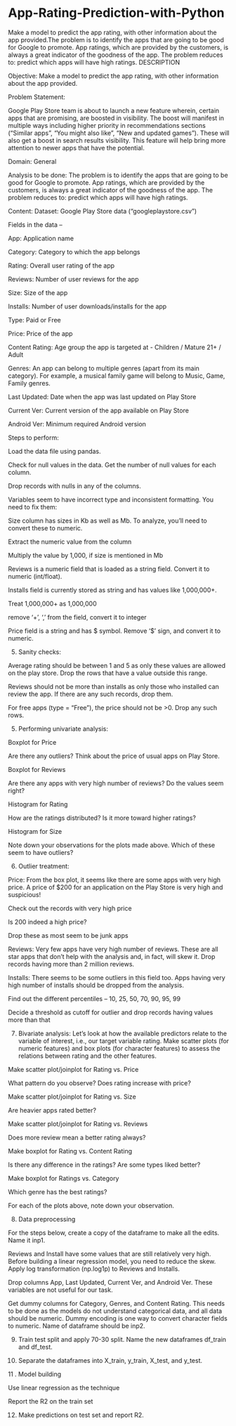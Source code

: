 # App-Rating-Prediction-with-Python
Make a model to predict the app rating, with other information about the app provided.The problem is to identify the apps that are going to be good for Google to promote. App ratings, which are provided by the customers, is always a great indicator of the goodness of the app. The problem reduces to: predict which apps will have high ratings.
DESCRIPTION

Objective: Make a model to predict the app rating, with other information about the app provided.

Problem Statement:

Google Play Store team is about to launch a new feature wherein, certain apps that are promising, are boosted in visibility. The boost will manifest in multiple ways including higher priority in recommendations sections (“Similar apps”, “You might also like”, “New and updated games”). These will also get a boost in search results visibility.  This feature will help bring more attention to newer apps that have the potential.

Domain: General

Analysis to be done: The problem is to identify the apps that are going to be good for Google to promote. App ratings, which are provided by the customers, is always a great indicator of the goodness of the app. The problem reduces to: predict which apps will have high ratings.

Content: Dataset: Google Play Store data (“googleplaystore.csv”)

Fields in the data –

App: Application name

Category: Category to which the app belongs 

Rating: Overall user rating of the app

Reviews: Number of user reviews for the app

Size: Size of the app

Installs: Number of user downloads/installs for the app

Type: Paid or Free

Price: Price of the app

Content Rating: Age group the app is targeted at - Children / Mature 21+ / Adult

Genres: An app can belong to multiple genres (apart from its main category). For example, a musical family game will belong to Music, Game, Family genres.

Last Updated: Date when the app was last updated on Play Store

Current Ver: Current version of the app available on Play Store

Android Ver: Minimum required Android version

 

Steps to perform:

Load the data file using pandas. 

Check for null values in the data. Get the number of null values for each column.

Drop records with nulls in any of the columns. 

Variables seem to have incorrect type and inconsistent formatting. You need to fix them: 

Size column has sizes in Kb as well as Mb. To analyze, you’ll need to convert these to numeric.

Extract the numeric value from the column

Multiply the value by 1,000, if size is mentioned in Mb

Reviews is a numeric field that is loaded as a string field. Convert it to numeric (int/float).

Installs field is currently stored as string and has values like 1,000,000+. 

Treat 1,000,000+ as 1,000,000

remove ‘+’, ‘,’ from the field, convert it to integer

Price field is a string and has $ symbol. Remove ‘$’ sign, and convert it to numeric.

5. Sanity checks:

Average rating should be between 1 and 5 as only these values are allowed on the play store. Drop the rows that have a value outside this range.

Reviews should not be more than installs as only those who installed can review the app. If there are any such records, drop them.

For free apps (type = “Free”), the price should not be >0. Drop any such rows.

5. Performing univariate analysis: 

Boxplot for Price

Are there any outliers? Think about the price of usual apps on Play Store.

Boxplot for Reviews

Are there any apps with very high number of reviews? Do the values seem right?

Histogram for Rating

How are the ratings distributed? Is it more toward higher ratings?

Histogram for Size

Note down your observations for the plots made above. Which of these seem to have outliers?

 

6. Outlier treatment: 

Price: From the box plot, it seems like there are some apps with very high price. A price of $200 for an application on the Play Store is very high and suspicious!

Check out the records with very high price

Is 200 indeed a high price?

Drop these as most seem to be junk apps

Reviews: Very few apps have very high number of reviews. These are all star apps that don’t help with the analysis and, in fact, will skew it. Drop records having more than 2 million reviews.

Installs:  There seems to be some outliers in this field too. Apps having very high number of installs should be dropped from the analysis.

Find out the different percentiles – 10, 25, 50, 70, 90, 95, 99

Decide a threshold as cutoff for outlier and drop records having values more than that

7. Bivariate analysis: Let’s look at how the available predictors relate to the variable of interest, i.e., our target variable rating. Make scatter plots (for numeric features) and box plots (for character features) to assess the relations between rating and the other features.

Make scatter plot/joinplot for Rating vs. Price

What pattern do you observe? Does rating increase with price?

Make scatter plot/joinplot for Rating vs. Size

Are heavier apps rated better?

Make scatter plot/joinplot for Rating vs. Reviews

Does more review mean a better rating always?

Make boxplot for Rating vs. Content Rating

Is there any difference in the ratings? Are some types liked better?

Make boxplot for Ratings vs. Category

Which genre has the best ratings?

For each of the plots above, note down your observation.

8. Data preprocessing

For the steps below, create a copy of the dataframe to make all the edits. Name it inp1.

Reviews and Install have some values that are still relatively very high. Before building a linear regression model, you need to reduce the skew. Apply log transformation (np.log1p) to Reviews and Installs.

Drop columns App, Last Updated, Current Ver, and Android Ver. These variables are not useful for our task.

Get dummy columns for Category, Genres, and Content Rating. This needs to be done as the models do not understand categorical data, and all data should be numeric. Dummy encoding is one way to convert character fields to numeric. Name of dataframe should be inp2.

9. Train test split  and apply 70-30 split. Name the new dataframes df_train and df_test.

10. Separate the dataframes into X_train, y_train, X_test, and y_test.

11 . Model building

Use linear regression as the technique

Report the R2 on the train set

12. Make predictions on test set and report R2.
